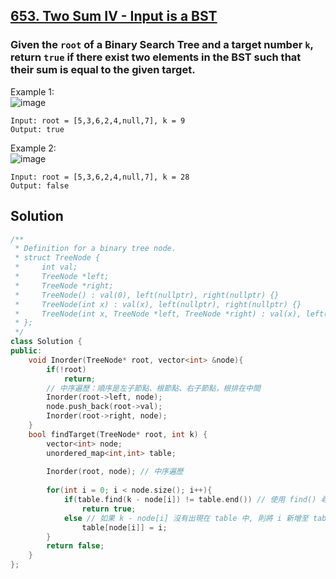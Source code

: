 ## [653. Two Sum IV - Input is a BST](https://leetcode.com/problems/two-sum-iv-input-is-a-bst/)

### Given the `root` of a Binary Search Tree and a target number `k`, return `true` if there exist two elements in the BST such that their sum is equal to the given target.


Example 1:  
![image](https://assets.leetcode.com/uploads/2020/09/21/sum_tree_1.jpg)  
```
Input: root = [5,3,6,2,4,null,7], k = 9
Output: true
```

Example 2:  
![image](https://assets.leetcode.com/uploads/2020/09/21/sum_tree_2.jpg)  
```
Input: root = [5,3,6,2,4,null,7], k = 28
Output: false
```


## Solution
```c++
/**
 * Definition for a binary tree node.
 * struct TreeNode {
 *     int val;
 *     TreeNode *left;
 *     TreeNode *right;
 *     TreeNode() : val(0), left(nullptr), right(nullptr) {}
 *     TreeNode(int x) : val(x), left(nullptr), right(nullptr) {}
 *     TreeNode(int x, TreeNode *left, TreeNode *right) : val(x), left(left), right(right) {}
 * };
 */
class Solution {
public:
    void Inorder(TreeNode* root, vector<int> &node){
        if(!root)
            return;
        // 中序遍歷：順序是左子節點、根節點、右子節點，根排在中間
        Inorder(root->left, node);
        node.push_back(root->val);
        Inorder(root->right, node);
    }
    bool findTarget(TreeNode* root, int k) {
        vector<int> node;
        unordered_map<int,int> table;
        
        Inorder(root, node); // 中序遍歷
        
        for(int i = 0; i < node.size(); i++){
            if(table.find(k - node[i]) != table.end()) // 使用 find() 尋找 k - node[i] 是否出現在 table 中, 如果有, 則 return true
                return true;
            else // 如果 k - node[i] 沒有出現在 table 中, 則將 i 新增至 table 中
                table[node[i]] = i;
        }
        return false;
    }
};
```
